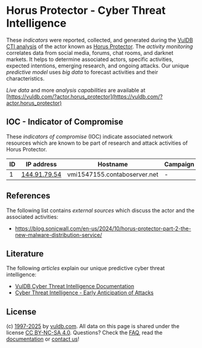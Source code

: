 # Horus Protector - Cyber Threat Intelligence

These _indicators_ were reported, collected, and generated during the [VulDB CTI analysis](https://vuldb.com/?kb.cti) of the actor known as [Horus Protector](https://vuldb.com/?actor.horus_protector). The _activity monitoring_ correlates data from social media, forums, chat rooms, and darknet markets. It helps to determine associated actors, specific activities, expected intentions, emerging research, and ongoing attacks. Our unique _predictive model_ uses _big data_ to forecast activities and their characteristics.

_Live data_ and more _analysis capabilities_ are available at [https://vuldb.com/?actor.horus_protector](https://vuldb.com/?actor.horus_protector)

## IOC - Indicator of Compromise

These _indicators of compromise_ (IOC) indicate associated network resources which are known to be part of research and attack activities of Horus Protector.

ID | IP address | Hostname | Campaign | Confidence
-- | ---------- | -------- | -------- | ----------
1 | [144.91.79.54](https://vuldb.com/?ip.144.91.79.54) | vmi1547155.contaboserver.net | - | High

## References

The following list contains _external sources_ which discuss the actor and the associated activities:

* https://blog.sonicwall.com/en-us/2024/10/horus-protector-part-2-the-new-malware-distribution-service/

## Literature

The following _articles_ explain our unique predictive cyber threat intelligence:

* [VulDB Cyber Threat Intelligence Documentation](https://vuldb.com/?kb.cti)
* [Cyber Threat Intelligence - Early Anticipation of Attacks](https://www.scip.ch/en/?labs.20201022)

## License

(c) [1997-2025](https://vuldb.com/?kb.changelog) by [vuldb.com](https://vuldb.com/?kb.about). All data on this page is shared under the license [CC BY-NC-SA 4.0](https://creativecommons.org/licenses/by-nc-sa/4.0/). Questions? Check the [FAQ](https://vuldb.com/?kb.faq), read the [documentation](https://vuldb.com/?kb) or [contact us](https://vuldb.com/?contact)!
